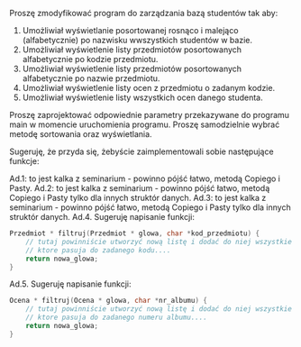 Proszę zmodyfikować program do zarządzania bazą studentów tak aby:

1. Umożliwiał wyświetlanie posortowanej rosnąco i malejąco (alfabetycznie) po nazwisku wwszystkich studentów w bazie.
2. Umożliwiał wyświetlenie listy przedmiotów posortowanych alfabetycznie po kodzie przedmiotu.
3. Umożliwiał wyświetlenie listy przedmiotów posortowanych alfabetycznie po nazwie przedmiotu.
4. Umożliwiał wyświetlenie listy ocen z przedmiotu o zadanym kodzie.
5. Umożliwiał wyświetlenie listy wszystkich ocen danego studenta.

Proszę zaprojektować odpowiednie parametry przekazywane do programu main w momencie uruchomienia programu. Proszę samodzielnie wybrać metodę sortowania oraz wyświetlania.

Sugeruję, że przyda się, żebyście zaimplementowali sobie następujące funkcje:

Ad.1: to jest kalka z seminarium - powinno pójść łatwo, metodą Copiego i Pasty.
Ad.2: to jest kalka z seminarium - powinno pójść łatwo, metodą Copiego i Pasty tylko dla innych struktór danych.
Ad.3: to jest kalka z seminarium - powinno pójść łatwo, metodą Copiego i Pasty tylko dla innych struktór danych.
Ad.4. Sugeruję napisanie funkcji:

```c
Przedmiot * filtruj(Przedmiot * glowa, char *kod_przedmiotu) {
    // tutaj powinniście utworzyć nową listę i dodać do niej wszystkie elementy,
    // ktore pasuja do zadanego kodu....
    return nowa_glowa;
}
```

Ad.5. Sugeruję napisanie funkcji:

```c
Ocena * filtruj(Ocena * glowa, char *nr_albumu) {
    // tutaj powinniście utworzyć nową listę i dodać do niej wszystkie elementy,
    // ktore pasuja do zadanego numeru albumu....
    return nowa_glowa;
}
```
